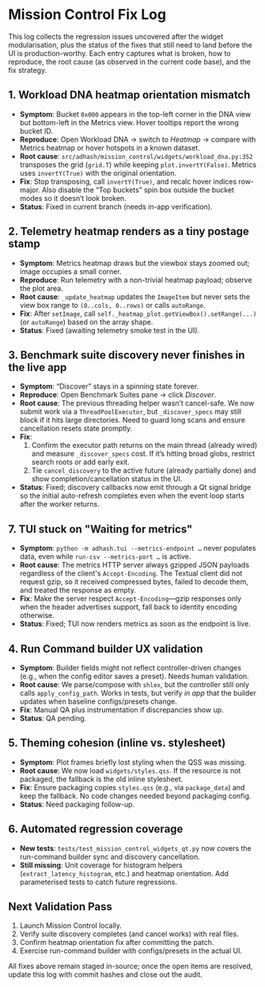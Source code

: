 # Mission Control Fix Log

This log collects the regression issues uncovered after the widget modularisation, plus the status of the fixes that still need to land before the UI is production-worthy. Each entry captures what is broken, how to reproduce, the root cause (as observed in the current code base), and the fix strategy.

## 1. Workload DNA heatmap orientation mismatch
- **Symptom**: Bucket `0x000` appears in the top-left corner in the DNA view but bottom-left in the Metrics view. Hover tooltips report the wrong bucket ID.
- **Reproduce**: Open Workload DNA → switch to *Heatmap* → compare with Metrics heatmap or hover hotspots in a known dataset.
- **Root cause**: `src/adhash/mission_control/widgets/workload_dna.py:352` transposes the grid (`grid.T`) while keeping `plot.invertY(False)`. Metrics uses `invertY(True)` with the original orientation.
- **Fix**: Stop transposing, call `invertY(True)`, and recalc hover indices row-major. Also disable the “Top buckets” spin box outside the bucket modes so it doesn’t look broken.
- **Status**: Fixed in current branch (needs in-app verification).

## 2. Telemetry heatmap renders as a tiny postage stamp
- **Symptom**: Metrics heatmap draws but the viewbox stays zoomed out; image occupies a small corner.
- **Reproduce**: Run telemetry with a non-trivial heatmap payload; observe the plot area.
- **Root cause**: `_update_heatmap` updates the `ImageItem` but never sets the view box range to `(0..cols, 0..rows)` or calls `autoRange`.
- **Fix**: After `setImage`, call `self._heatmap_plot.getViewBox().setRange(...)` (or `autoRange`) based on the array shape.
- **Status**: Fixed (awaiting telemetry smoke test in the UI).

## 3. Benchmark suite discovery never finishes in the live app
- **Symptom**: “Discover” stays in a spinning state forever.
- **Reproduce**: Open Benchmark Suites pane → click *Discover*.
- **Root cause**: The previous threading helper wasn’t cancel-safe. We now submit work via a `ThreadPoolExecutor`, but `_discover_specs` may still block if it hits large directories. Need to guard long scans and ensure cancellation resets state promptly.
- **Fix**:
  1. Confirm the executor path returns on the main thread (already wired) and measure `_discover_specs` cost. If it’s hitting broad globs, restrict search roots or add early exit.
  2. Tie `cancel_discovery` to the active future (already partially done) and show completion/cancellation status in the UI.
- **Status**: Fixed; discovery callbacks now emit through a Qt signal bridge so the initial auto-refresh completes even when the event loop starts after the worker returns.

## 7. TUI stuck on "Waiting for metrics"
- **Symptom**: `python -m adhash.tui --metrics-endpoint …` never populates data, even while `run-csv --metrics-port …` is active.
- **Root cause**: The metrics HTTP server always gzipped JSON payloads regardless of the client's `Accept-Encoding`. The Textual client did not request gzip, so it received compressed bytes, failed to decode them, and treated the response as empty.
- **Fix**: Make the server respect `Accept-Encoding`—gzip responses only when the header advertises support, fall back to identity encoding otherwise.
- **Status**: Fixed; TUI now renders metrics as soon as the endpoint is live.

## 4. Run Command builder UX validation
- **Symptom**: Builder fields might not reflect controller-driven changes (e.g., when the config editor saves a preset). Needs human validation.
- **Root cause**: We parse/compose with `shlex`, but the controller still only calls `apply_config_path`. Works in tests, but verify *in app* that the builder updates when baseline configs/presets change.
- **Fix**: Manual QA plus instrumentation if discrepancies show up.
- **Status**: QA pending.

## 5. Theming cohesion (inline vs. stylesheet)
- **Symptom**: Plot frames briefly lost styling when the QSS was missing.
- **Root cause**: We now load `widgets/styles.qss`. If the resource is not packaged, the fallback is the old inline stylesheet.
- **Fix**: Ensure packaging copies `styles.qss` (e.g., via `package_data`) and keep the fallback. No code changes needed beyond packaging config.
- **Status**: Need packaging follow-up.

## 6. Automated regression coverage
- **New tests**: `tests/test_mission_control_widgets_qt.py` now covers the run-command builder sync and discovery cancellation.
- **Still missing**: Unit coverage for histogram helpers (`extract_latency_histogram`, etc.) and heatmap orientation. Add parameterised tests to catch future regressions.

## Next Validation Pass
1. Launch Mission Control locally.
2. Verify suite discovery completes (and cancel works) with real files.
3. Confirm heatmap orientation fix after committing the patch.
4. Exercise run-command builder with configs/presets in the actual UI.

All fixes above remain staged in-source; once the open items are resolved, update this log with commit hashes and close out the audit.
